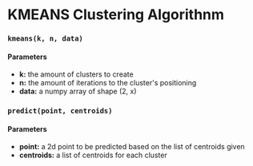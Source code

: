# KMEANS Clustering Algorithnm

### `kmeans(k, n, data)`

#### Parameters
* **k:** the amount of clusters to create  
* **n:** the amount of iterations to the cluster's positioning  
* **data:** a numpy array of shape (2, x)  


### `predict(point, centroids)`

#### Parameters
* **point:** a 2d point to be predicted based on the list of centroids given  
* **centroids:** a list of centroids for each cluster   

